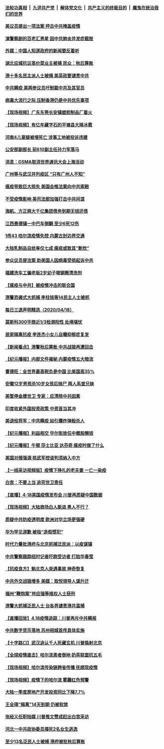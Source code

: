####  [法轮功真相](../../../../basic/blob/master/README.md?t=04200430) &nbsp;|&nbsp; [九评共产党](../../../../9ping.md/blob/master/README.md?t=04200430) &nbsp;|&nbsp; [解体党文化](../../../../jtdwh.md/blob/master/README.md?t=04200430)  &nbsp;|&nbsp; [共产主义的终极目的](../../../../gczydzjmd.md/blob/master/README.md?t=04200430) &nbsp;|&nbsp; [魔鬼在统治我们的世界](../../../../mgztzwmdsj.md/blob/master/README.md?t=04200430) 

#### [美议员提出一项法案 抨击中共掩盖疫情](../pages/nsc413/n12040127.md?t=04200430) 

#### [演警察剧的百老汇男星 因中共肺炎并发症截肢](../pages/nsc413/n12044018.md?t=04200430) 

#### [外媒：中国人知道政府的新闻要反着听](../pages/nsc413/n12044098.md?t=04200430) 

#### [湖北应城抗议高价菜业主被捕 民众：秋后算账](../pages/nsc413/n12044139.md?t=04200430) 

#### [港十多名民主派人士被捕 美英政要谴责中共](../pages/nsc413/n12043601.md?t=04200430) 

#### [中共瞒疫 美两参议员吁制裁中共及其官员](../pages/nsc413/n12043499.md?t=04200430) 


#### [病毒大流行之际 压制香港仍是中共优先事项](../pages/nsc413/n12043610.md?t=04200430) 

#### [【现场视频】广东东莞长安镇塑胶制品厂着火](../pages/nsc413/n12043638.md?t=04200430) 

#### [【现场视频】有亿年藏字石的平塘县大降冰雹](../pages/nsc413/n12043437.md?t=04200430) 

#### [河南4儿童疑被埋死亡 涉事工地被投诉违建](../pages/nsc413/n12043113.md?t=04200430) 

#### [公安部副部长 前610副主任孙力军落马](../pages/nsc413/n12043496.md?t=04200430) 

#### [消息：GSMA取消世界通讯大会上海活动](../pages/nsc413/n12043258.md?t=04200430) 

#### [广州等与武汉并列疫区 “只有广州人不知”](../pages/nsc413/n12043160.md?t=04200430) 

#### [瘟疫导致巨大损失 美国会推法案向中共索赔](../pages/nsc413/n12042718.md?t=04200430) 

#### [不受疫情影响 美司法部加强打击中共间谍](../pages/nsc413/n12025974.md?t=04200430) 

#### [海航、方正两大千亿集团债务到期无钱还债](../pages/nsc413/n12043097.md?t=04200430) 

#### [江西景德镇一中巴车侧翻 至少6死12伤](../pages/nsc413/n12043020.md?t=04200430) 

#### [1传43 哈尔滨疫情失控 内蒙古封边界交通](../pages/nsc413/n12042892.md?t=04200430) 

#### [大陆乳制品自给率仅七成 瘟疫或致其“断炊”](../pages/nsc413/n12042747.md?t=04200430) 

#### [参众议员提法案 助美国人因病毒受损起诉中共](../pages/nsc413/n12042636.md?t=04200430) 

#### [福建洗车工骗老板2岁幼子喝钢圈清洗剂](../pages/nsc413/n12042882.md?t=04200430) 

#### [【瘟疫与中共】被疫情冲击的联合国](../pages/nsc413/n12039853.md?t=04200430) 

#### [港警恐袭式大抓捕 李柱铭等14民主人士被抓](../pages/nsc413/n12042713.md?t=04200430) 

#### [每日三退声明精选（2020/04/18）](../pages/nsc413/n12042724.md?t=04200430) 

#### [莫斯科300华商近1/3检测阳性 处境堪忧](../pages/nsc413/n12042123.md?t=04200430) 

#### [居家隔离抗疫 李连杰小女儿自曝抑郁症复发](../pages/nsc413/n12042304.md?t=04200430) 

#### [【新闻看点】港警秋后算账 中共战狼再遭回击](../pages/nsc413/n12042537.md?t=04200430) 

#### [【纪元播报】内部文件揭秘 内蒙疫情五大暗流](../pages/nsc413/n12042380.md?t=04200430) 

#### [曹德旺：全世界最高税负是中国 比美国高35%](../pages/nsc413/n12042330.md?t=04200430) 

#### [安徽12岁男孩杀10岁女孩后抛尸 两人系堂兄妹](../pages/nsc413/n12042514.md?t=04200430) 

#### [美暂停金援世卫 专家：应清除中共因素](../pages/nsc413/n12038950.md?t=04200430) 

#### [印度收紧外国投资政策 中资首当其冲](../pages/nsc413/n12042305.md?t=04200430) 

#### [美退役将军：中共瞒疫 如引爆炸弹般杀人](../pages/nsc413/n12042156.md?t=04200430) 

#### [【纪元播报】利益相交 华尔街放任中概股圈钱](../pages/nsc413/n12040614.md?t=04200430) 

#### [【纪元播报】牛顿 莎士比亚 达芬奇 瘟疫时做了什么](../pages/nsc413/n12042213.md?t=04200430) 

#### [美国对俄强调 核武军控谈判须纳入中方](../pages/nsc413/n12042174.md?t=04200430) 

#### [【一线采访视频版】疫情下挣扎的老夫妻 一亡一染疫](../pages/nsc413/n12042240.md?t=04200430) 

#### [白宫：不要上当 追究世卫责任](../pages/nsc413/n12042069.md?t=04200430) 

#### [【直播】4·18美国疫情发布会 川普再质疑中国数据](../pages/nsc413/n12042309.md?t=04200430) 

#### [【现场视频】大陆商场白人能进 黑人不行？](../pages/nsc413/n12041832.md?t=04200430) 

#### [质疑中共防疫透明度 欧洲对华立场更强硬](../pages/nsc413/n12042154.md?t=04200430) 

#### [华为罕见道歉  被指“造假惯犯”](../pages/nsc413/n12042102.md?t=04200430) 

#### [时代力量批港府与北京抓捕泛民派：以疫谋镇](../pages/nsc413/n12041887.md?t=04200430) 

#### [中共警察跟踪纽时记者吓跑受访者 打脸华春莹](../pages/nsc413/n12041690.md?t=04200430) 

#### [【抗疫良方】魁北克人突遇事故 神奇恢复](../pages/nsc413/n12041036.md?t=04200430) 

#### [中共外交战狼增多 美媒：取悦领导人谋升迁](../pages/nsc413/n12041794.md?t=04200430) 

#### [福州“鞭炮案”林应强等维权人士获刑](../pages/nsc413/n12041926.md?t=04200430) 

#### [港警大抓捕泛民人士 台各界谴责港共滥捕](../pages/nsc413/n12041296.md?t=04200430) 

#### [【直播回放】4.18疫情追踪：川普再斥中共瞒报](../pages/nsc413/n12041593.md?t=04200430) 

#### [中共数字货币落地 苏州相城首传具体实施](../pages/nsc413/n12041471.md?t=04200430) 

#### [【十字路口】武汉追认千人死藏玄机 川普隐射北京](../pages/nsc413/n12040802.md?t=04200430) 

#### [【全球疫情直击】哈尔滨患者倒地 奶茶联盟抗五毛](../pages/nsc413/n12041547.md?t=04200430) 

#### [【现场视频】哈尔滨传染链跨省传播 抚顺现疫情](../pages/nsc413/n12041573.md?t=04200430) 

#### [【现场视频】疫情下的哈尔滨 雾霾红色预警](../pages/nsc413/n12041575.md?t=04200430) 

#### [大陆一季度房地产开发投资同比下降7.7%](../pages/nsc413/n12041151.md?t=04200430) 

#### [王全璋“隔离”14天到期 仍被软禁](../pages/nsc413/n12041454.md?t=04200430) 

#### [张经义任职陆媒 川普推文赞成赶出白宫采访](../pages/nsc413/n12041201.md?t=04200430) 

#### [河北一中共政协委员撞死2名女生逃逸](../pages/nsc413/n12041348.md?t=04200430) 

#### [至少13名泛民人士被捕 港府被批秋后算账](../pages/nsc413/n12041068.md?t=04200430) 

